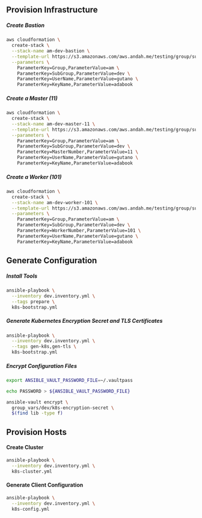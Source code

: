 ## Provision Infrastructure

##### Create Bastion
```bash
aws cloudformation \
  create-stack \
  --stack-name am-dev-bastion \
  --template-url https://s3.amazonaws.com/aws.andah.me/testing/group/subgroup/bastion.template \
  --parameters \
    ParameterKey=Group,ParameterValue=am \
    ParameterKey=SubGroup,ParameterValue=dev \
    ParameterKey=UserName,ParameterValue=gutano \
    ParameterKey=KeyName,ParameterValue=adabook
```

##### Create a Master (11)
```bash
aws cloudformation \
  create-stack \
  --stack-name am-dev-master-11 \
  --template-url https://s3.amazonaws.com/aws.andah.me/testing/group/subgroup/k8s/master.template \
  --parameters \
    ParameterKey=Group,ParameterValue=am \
    ParameterKey=SubGroup,ParameterValue=dev \
    ParameterKey=MasterNumber,ParameterValue=11 \
    ParameterKey=UserName,ParameterValue=gutano \
    ParameterKey=KeyName,ParameterValue=adabook
```

##### Create a Worker (101)
```bash
aws cloudformation \
  create-stack \
  --stack-name am-dev-worker-101 \
  --template-url https://s3.amazonaws.com/aws.andah.me/testing/group/subgroup/k8s/worker.template \
  --parameters \
    ParameterKey=Group,ParameterValue=am \
    ParameterKey=SubGroup,ParameterValue=dev \
    ParameterKey=WorkerNumber,ParameterValue=101 \
    ParameterKey=UserName,ParameterValue=gutano \
    ParameterKey=KeyName,ParameterValue=adabook
```


## Generate Configuration

##### Install Tools
```bash
ansible-playbook \
  --inventory dev.inventory.yml \
  --tags prepare \
  k8s-bootstrap.yml
```

##### Generate Kubernetes Encryption Secret and TLS Certificates
```bash
ansible-playbook \
  --inventory dev.inventory.yml \
  --tags gen-k8s,gen-tls \
  k8s-bootstrap.yml
```

##### Encrypt Configuration Files
```bash
export ANSIBLE_VAULT_PASSWORD_FILE=~/.vaultpass
```
```bash
echo PASSWORD > ${ANSIBLE_VAULT_PASSWORD_FILE}
```
```bash
ansible-vault encrypt \
  group_vars/dev/k8s-encryption-secret \
  $(find lib -type f)
```


## Provision Hosts

#### Create Cluster
```bash
ansible-playbook \
  --inventory dev.inventory.yml \
  k8s-cluster.yml
```

#### Generate Client Configuration
```bash
ansible-playbook \
  --inventory dev.inventory.yml \
  k8s-config.yml
```



